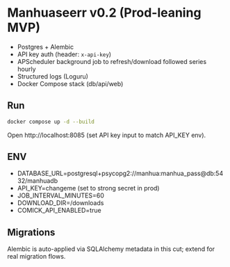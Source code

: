 # Manhuaseerr v0.2 (Prod-leaning MVP)
- Postgres + Alembic
- API key auth (header: `x-api-key`)
- APScheduler background job to refresh/download followed series hourly
- Structured logs (Loguru)
- Docker Compose stack (db/api/web)

## Run
```bash
docker compose up -d --build
```
Open http://localhost:8085 (set API key input to match API_KEY env).

## ENV
- DATABASE_URL=postgresql+psycopg2://manhua:manhua_pass@db:5432/manhuadb
- API_KEY=changeme (set to strong secret in prod)
- JOB_INTERVAL_MINUTES=60
- DOWNLOAD_DIR=/downloads
- COMICK_API_ENABLED=true

## Migrations
Alembic is auto-applied via SQLAlchemy metadata in this cut; extend for real migration flows.
